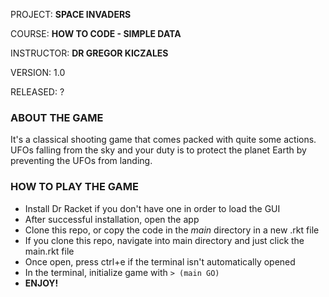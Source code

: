PROJECT: **SPACE INVADERS**

COURSE: **HOW TO CODE - SIMPLE DATA**

INSTRUCTOR: **DR GREGOR KICZALES**

VERSION: 1.0

RELEASED: ?

### ABOUT THE GAME

It's a classical shooting game that comes packed with quite some actions. UFOs falling from the sky and your duty is to protect the planet Earth by preventing the UFOs from landing.

### HOW TO PLAY THE GAME

- Install Dr Racket if you don't have one in order to load the GUI
- After successful installation, open the app
- Clone this repo, or copy the code in the *main* directory in a new .rkt file
- If you clone this repo, navigate into main directory and just click the main.rkt file
- Once open, press ctrl+e if the terminal isn't automatically opened
- In the terminal, initialize game with `> (main GO)`
- **ENJOY!**